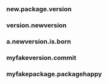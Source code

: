 
### new.package.version
### version.newversion
### a.newversion.is.born
### myfakeversion.commit
### myfakepackage.packagehappy
